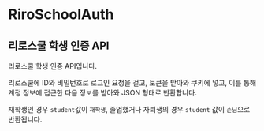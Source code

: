 # RiroSchoolAuth
## 리로스쿨 학생 인증 API

리로스쿨 학생 인증 API입니다.

리로스쿨에 ID와 비밀번호로 로그인 요청을 걸고, 토큰을 받아와 쿠키에 넣고, 이를 통해 계정 정보에 접근한 다음 정보를 받아와 JSON 형태로 반환합니다.

재학생인 경우 `student`값이 `재학생`, 졸업했거나 자퇴생의 경우 `student` 값이 `손님`으로 반환됩니다.